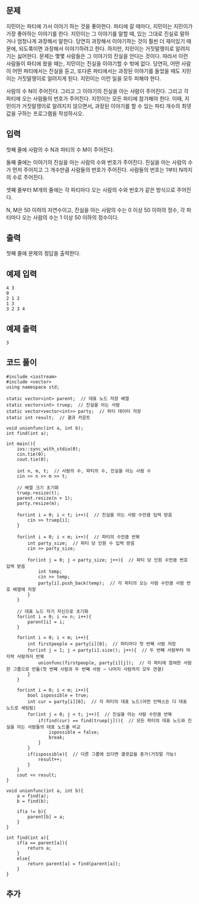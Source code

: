 ## 문제 
지민이는 파티에 가서 이야기 하는 것을 좋아한다. 파티에 갈 때마다, 지민이는 지민이가 가장 좋아하는 이야기를 한다. 지민이는 그 이야기를 말할 때, 있는 그대로 진실로 말하거나 엄청나게 과장해서 말한다. 당연히 과장해서 이야기하는 것이 훨씬 더 재미있기 때문에, 되도록이면 과장해서 이야기하려고 한다. 하지만, 지민이는 거짓말쟁이로 알려지기는 싫어한다. 문제는 몇몇 사람들은 그 이야기의 진실을 안다는 것이다. 따라서 이런 사람들이 파티에 왔을 때는, 지민이는 진실을 이야기할 수 밖에 없다. 당연히, 어떤 사람이 어떤 파티에서는 진실을 듣고, 또다른 파티에서는 과장된 이야기를 들었을 때도 지민이는 거짓말쟁이로 알려지게 된다. 지민이는 이런 일을 모두 피해야 한다.

사람의 수 N이 주어진다. 그리고 그 이야기의 진실을 아는 사람이 주어진다. 그리고 각 파티에 오는 사람들의 번호가 주어진다. 지민이는 모든 파티에 참가해야 한다. 이때, 지민이가 거짓말쟁이로 알려지지 않으면서, 과장된 이야기를 할 수 있는 파티 개수의 최댓값을 구하는 프로그램을 작성하시오.
## 입력
첫째 줄에 사람의 수 N과 파티의 수 M이 주어진다.

둘째 줄에는 이야기의 진실을 아는 사람의 수와 번호가 주어진다. 진실을 아는 사람의 수가 먼저 주어지고 그 개수만큼 사람들의 번호가 주어진다. 사람들의 번호는 1부터 N까지의 수로 주어진다.

셋째 줄부터 M개의 줄에는 각 파티마다 오는 사람의 수와 번호가 같은 방식으로 주어진다.

N, M은 50 이하의 자연수이고, 진실을 아는 사람의 수는 0 이상 50 이하의 정수, 각 파티마다 오는 사람의 수는 1 이상 50 이하의 정수이다.
## 출력
첫째 줄에 문제의 정답을 출력한다.


## 예제 입력 
```
4 3
0
2 1 2
1 3
3 2 3 4
```

## 예제 출력  
```
3
```
## 코드 풀이
```
#include <iostream>
#include <vector>
using namespace std;

static vector<int> parent;  // 대표 노드 저장 배열
static vector<int> truep;  // 진실을 아는 사람
static vector<vector<int>> party;  // 파티 데이터 저장
static int result;  // 결과 카운트

void unionfunc(int a, int b);
int find(int a);

int main(){
    ios::sync_with_stdio(0);
    cin.tie(0);
    cout.tie(0);
    
    int n, m, t;  // 사람의 수, 파티의 수, 진실을 아는 사람 수
    cin >> n >> m >> t;
    
    // 배열 크기 초기화
    truep.resize(t);
    parent.resize(n + 1);
    party.resize(m);
    
    for(int i = 0; i < t; i++){  // 진실을 아는 사람 수만큼 입력 받음
        cin >> truep[i];
    }
    
    for(int i = 0; i < m; i++){  // 파티의 수만큼 반복
        int party_size;  // 파티 당 인원 수 입력 받음
        cin >> party_size;
        
        for(int j = 0; j < party_size; j++){  // 파티 당 인원 수만큼 번호 입력 받음
            int temp;
            cin >> temp;
            party[i].push_back(temp);  // 각 파티의 오는 사람 수만큼 사람 번호 배열에 저장
        }
    }
    
    // 대표 노드 자기 자신으로 초기화
    for(int i = 0; i <= n; i++){  
        parent[i] = i;
    }
    
    for(int i = 0; i < m; i++){
        int firstpeople = party[i][0];  // 파티마다 첫 번째 사람 저장
        for(int j = 1; j < party[i].size(); j++){  // 두 번째 사람부터 마지막 사람까지 반복 
            unionfunc(firstpeople, party[i][j]);  // 각 파티에 참여한 사람 한 그룹으로 만듦(첫 번째 사람과 두 번째 사람 ~ 나머지 사람까지 모두 연결)
        }
    }
    
    for(int i = 0; i < m; i++){
        bool ispossible = true;
        int cur = party[i][0];  // 각 파티의 대표 노드(어떤 인텍스든 다 대표 노드로 세팅됨)
        for(int j = 0; j < t; j++){  // 진실을 아는 사람 수만큼 반복
            if(find(cur) == find(truep[j])){  // 모든 파티의 대표 노드와 진실을 아는 사람들의 대표 노드를 비교
                ispossible = false;
                break;
            }
        }
        if(ispossible){  // 다른 그룹에 있다면 결괏값을 증가(거짓말 가능)
            result++;
        }
    }
    cout << result;
}

void unionfunc(int a, int b){
    a = find(a);
    b = find(b);
    
    if(a != b){
        parent[b] = a;
    }
}

int find(int a){
    if(a == parent[a]){
        return a;
    }
    else{
        return parent[a] = find(parent[a]);
    }
}
```
## 추가
